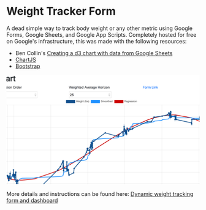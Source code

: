 # Weight Tracker Form

A dead simple way to track body weight or any other metric using Google Forms, Google Sheets, and Google App Scripts. Completely hosted for free on Google's infrastructure, this was made with the following resources:

* Ben Collin's [Creating a d3 chart with data from Google Sheets](https://www.benlcollins.com/spreadsheets/d3-google-sheets/)
* [ChartJS](www.chartjs.org)
* [Bootstrap](getbootstrap.org)

![Example Screenshot](screenshot.png)

More details and instructions can be found here: [Dynamic weight tracking form and dashboard](http://sean.lane.sh/blog/2018/Weight-tracker-form)